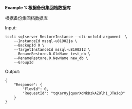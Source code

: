 **Example 1: 根据备份集回档数据库**

根据备份集回档数据库

Input: 

```
tccli sqlserver RestoreInstance --cli-unfold-argument  \
    --InstanceId mssql-u81902ja \
    --BackupId 0 \
    --TargetInstanceId mssql-u8190212 \
    --RenameRestore.0.OldName test_db \
    --RenameRestore.0.NewName new_db \
    --GroupId 
```

Output: 
```
{
    "Response": {
        "FlowId": 0,
        "RequestId": "tqKar0yjquorXdNkDzkAZ8lh1_JTWJq3"
    }
}
```

